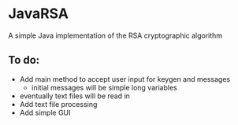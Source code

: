 # JavaRSA
A simple Java implementation of the RSA cryptographic algorithm

## To do:
- Add main method to accept user input for keygen and messages
  - initial messages will be simple long variables
- eventually text files will be read in
- Add text file processing
- Add simple GUI 
